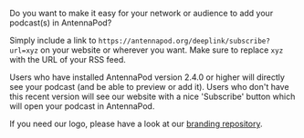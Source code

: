 Do you want to make it easy for your network or audience to add your podcast(s) in AntennaPod?

Simply include a link to `https://antennapod.org/deeplink/subscribe?url=xyz` on your website or wherever you want. Make sure to replace `xyz` with the URL of your RSS feed.

Users who have installed AntennaPod version 2.4.0 or higher will directly see your podcast (and be able to preview or add it). Users who don't have this recent version will see our website with a nice 'Subscribe' button which will open your podcast in AntennaPod.

If you need our logo, please have a look at our [branding repository](https://github.com/AntennaPod/branding).
